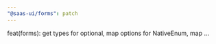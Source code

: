```yaml
---
"@saas-ui/forms": patch
---
```


feat(forms): get types for optional, map options for NativeEnum, map …
